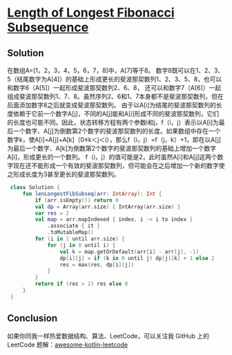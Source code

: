 # [Length of Longest Fibonacci Subsequence][title]

## Solution
在数组A=[1，2，3，4，5，6，7，8]中，A[7]等于8。
数字8既可以在1、2、3、5（结尾数字为A[4]）的基础上形成更长的斐波那契数列1、2、3、5、8，也可以和数字6（A[5]）一起形成斐波那契数列2、6、8，
还可以和数字7（A[6]）一起组成斐波那契数列1、7、8。虽然序列2、6和1、7本身都不是斐波那契数列，但在后面添加数字8之后就变成斐波那契数列。
由于以A[i]为结尾的斐波那契数列的长度依赖于它前一个数字A[j]，不同的A[j]能和A[i]形成不同的斐波那契数列，它们的长度也可能不同。因此，状态转移方程有两个参数i和j，f（i，j）表示以A[i]为最后一个数字、A[j]为倒数第2个数字的斐波那契数列的长度。如果数组中存在一个数字k，使A[i]=A[j]+A[k]（0≤k＜j＜i），那么f（i，j）=f（j，k）+1，即在以A[j]为最后一个数字、A[k]为倒数第2个数字的斐波那契数列的基础上增加一个数字A[i]，形成更长的一个数列。
f（i，j）的值可能是2，此时虽然A[i]和A[j]这两个数字现在还不能形成一个有效的斐波那契数列，但可能会在之后增加一个新的数字使之形成长度为3甚至更长的斐波那契数列。

```kotlin
 class Solution {
     fun lenLongestFibSubseq(arr: IntArray): Int {
         if (arr.isEmpty()) return 0
         val dp = Array(arr.size) { IntArray(arr.size) }
         var res = 2
         val map = arr.mapIndexed { index, i -> i to index }
             .associate { it }
             .toMutableMap()
         for (i in 1 until arr.size) {
             for (j in 0 until i) {
                 val k = map.getOrDefault(arr[i] - arr[j], -1)
                 dp[i][j] = if (k in 0 until j) dp[j][k] + 1 else 2
                 res = max(res, dp[i][j])
             }
         }
         return if (res > 2) res else 0
     }
 }


```

## Conclusion
如果你同我一样热爱数据结构、算法、LeetCode，可以关注我 GitHub 上的 LeetCode 题解：[awesome-kotlin-leetcode][akl]

[title]: https://leetcode.cn/problems/koko-eating-bananas/
[akl]: https://github.com/NightXlt/awesome-kotlin-leetcode
